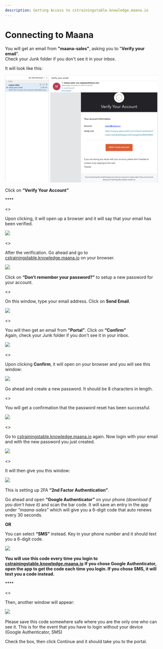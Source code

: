 ```yaml
---
description: Getting Access to cstrainingstable.knowledge.maana.io
---
```


# Connecting to Maana

You will get an email from **"maana-sales"**, asking you to "**Verify your email**".  
Check your Junk folder if you don't see it in your inbox.

It will look like this:

![](../.gitbook/assets/image%20%284%29.png)

Click on **“Verify Your Account”**

\*\*\*\*

&lt;&gt;



Upon clicking, it will open up a browser and it will say that your email has been verified.

![](https://maanaimages.blob.core.windows.net/maana-q-documentation/Accessing%20the%20Portal/Screen%20Shot%202019-11-06%20at%205.45.23%20PM.png)



&lt;&gt;



After the verification. Go ahead and go to [cstrainingstable.knowledge.maana.io](http://cstrainingstable.knowledge.maana.io) on your browser.

![](https://maanaimages.blob.core.windows.net/maana-q-documentation/Accessing%20the%20Portal/Screen%20Shot%202019-11-06%20at%205.49.07%20PM.png)

Click on **“Don’t remember your password?”** to setup a new password for your account.



&lt;&gt;



On this window, type your email address. Click on **Send Email**.

![](https://maanaimages.blob.core.windows.net/maana-q-documentation/Accessing%20the%20Portal/Screen%20Shot%202019-11-06%20at%206.20.50%20PM.png)



&lt;&gt;



You will then get an email from **"Portal”**. Click on **“Confirm”**  
Again, check your Junk folder if you don't see it in your inbox.

![](https://maanaimages.blob.core.windows.net/maana-q-documentation/Accessing%20the%20Portal/Screen%20Shot%202019-11-06%20at%206.17.22%20PM.png)



&lt;&gt;



Upon clicking **Confirm**, it will open on your browser and you will see this window:

![](https://maanaimages.blob.core.windows.net/maana-q-documentation/Accessing%20the%20Portal/Screen%20Shot%202019-11-06%20at%206.23.17%20PM.png)

Go ahead and create a new password. It should be 8 characters in length.



&lt;&gt;



  
You will get a confirmation that the password reset has been successful.

![](https://maanaimages.blob.core.windows.net/maana-q-documentation/Accessing%20the%20Portal/Screen%20Shot%202019-11-06%20at%206.24.58%20PM.png)



&lt;&gt;



Go to [cstrainingstable.knowledge.maana.io](http://cstrainingstable.knowledge.maana.io) again. Now login with your email and with the new password you just created.

![](https://maanaimages.blob.core.windows.net/maana-q-documentation/Accessing%20the%20Portal/Screen%20Shot%202019-04-29%20at%201.52.53%20PM.png)



&lt;&gt;



It will then give you this window:

![](https://maanaimages.blob.core.windows.net/maana-q-documentation/Accessing%20the%20Portal/Screen%20Shot%202019-11-06%20at%205.50.43%20PM.png)

This is setting up 2FA **“2nd Factor Authentication”**.

Go ahead and open **“Google Authenticator”** on your phone _\(download if you don't have it\)_ and scan the bar code. It will save an entry in the app under _“maana-sales”_ which will give you a 6-digit code that auto renews every 30 seconds.

**OR**

You can select **“SMS”** instead. Key in your phone number and it should text you a 6-digit code.

![](https://maanaimages.blob.core.windows.net/maana-q-documentation/Accessing%20the%20Portal/Screen%20Shot%202019-11-06%20at%205.56.29%20PM.png)

**You will use this code every time you login to** [**cstrainingstable.knowledge.maana.io**](http://cstrainingstable.knowledge.maana.io) **If you chose Google Authenticator, open the app to get the code each time you login. If you chose SMS, it will text you a code instead.**

\*\*\*\*

&lt;&gt;



Then, another window will appear:

![](https://maanaimages.blob.core.windows.net/maana-q-documentation/Accessing%20the%20Portal/Screen%20Shot%202019-11-06%20at%206.02.15%20PM.png)

Please save this code somewhere safe where you are the only one who can see it. This is for the event that you have to login without your device \(Google Authenticator, SMS\)

Check the box, then click Continue and it should take you to the portal.

